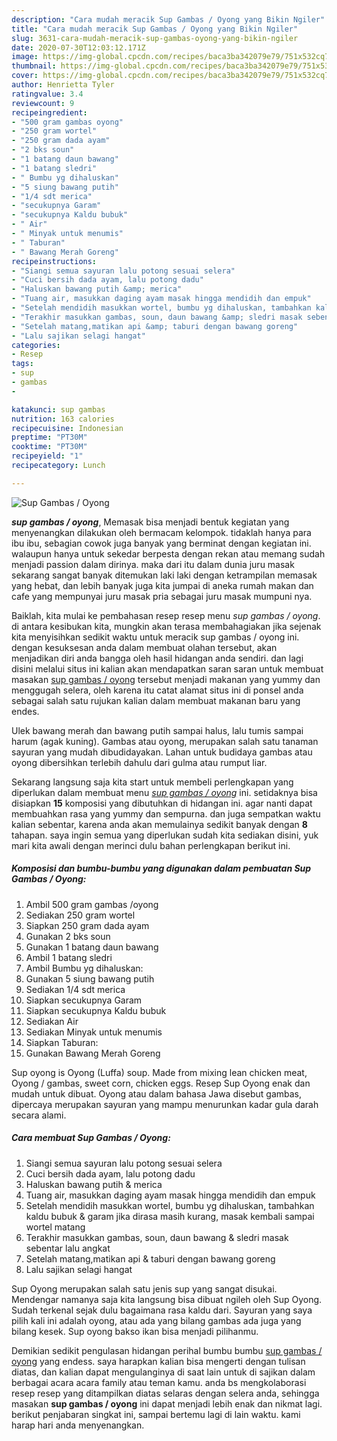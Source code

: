 ```yaml
---
description: "Cara mudah meracik Sup Gambas / Oyong yang Bikin Ngiler"
title: "Cara mudah meracik Sup Gambas / Oyong yang Bikin Ngiler"
slug: 3631-cara-mudah-meracik-sup-gambas-oyong-yang-bikin-ngiler
date: 2020-07-30T12:03:12.171Z
image: https://img-global.cpcdn.com/recipes/baca3ba342079e79/751x532cq70/sup-gambas-oyong-foto-resep-utama.jpg
thumbnail: https://img-global.cpcdn.com/recipes/baca3ba342079e79/751x532cq70/sup-gambas-oyong-foto-resep-utama.jpg
cover: https://img-global.cpcdn.com/recipes/baca3ba342079e79/751x532cq70/sup-gambas-oyong-foto-resep-utama.jpg
author: Henrietta Tyler
ratingvalue: 3.4
reviewcount: 9
recipeingredient:
- "500 gram gambas oyong"
- "250 gram wortel"
- "250 gram dada ayam"
- "2 bks soun"
- "1 batang daun bawang"
- "1 batang sledri"
- " Bumbu yg dihaluskan"
- "5 siung bawang putih"
- "1/4 sdt merica"
- "secukupnya Garam"
- "secukupnya Kaldu bubuk"
- " Air"
- " Minyak untuk menumis"
- " Taburan"
- " Bawang Merah Goreng"
recipeinstructions:
- "Siangi semua sayuran lalu potong sesuai selera"
- "Cuci bersih dada ayam, lalu potong dadu"
- "Haluskan bawang putih &amp; merica"
- "Tuang air, masukkan daging ayam masak hingga mendidih dan empuk"
- "Setelah mendidih masukkan wortel, bumbu yg dihaluskan, tambahkan kaldu bubuk &amp; garam jika dirasa masih kurang, masak kembali sampai wortel matang"
- "Terakhir masukkan gambas, soun, daun bawang &amp; sledri masak sebentar lalu angkat"
- "Setelah matang,matikan api &amp; taburi dengan bawang goreng"
- "Lalu sajikan selagi hangat"
categories:
- Resep
tags:
- sup
- gambas
- 

katakunci: sup gambas  
nutrition: 163 calories
recipecuisine: Indonesian
preptime: "PT30M"
cooktime: "PT30M"
recipeyield: "1"
recipecategory: Lunch

---
```



![Sup Gambas / Oyong](https://img-global.cpcdn.com/recipes/baca3ba342079e79/751x532cq70/sup-gambas-oyong-foto-resep-utama.jpg)

<b><i>sup gambas / oyong</i></b>, Memasak bisa menjadi bentuk kegiatan yang menyenangkan dilakukan oleh bermacam kelompok. tidaklah hanya para ibu ibu, sebagian cowok juga banyak yang berminat dengan kegiatan ini. walaupun hanya untuk sekedar berpesta dengan rekan atau memang sudah menjadi passion dalam dirinya. maka dari itu dalam dunia juru masak sekarang sangat banyak ditemukan laki laki dengan ketrampilan memasak yang hebat, dan lebih banyak juga kita jumpai di aneka rumah makan dan cafe yang mempunyai juru masak pria sebagai juru masak mumpuni nya.

Baiklah, kita mulai ke pembahasan resep resep menu <i>sup gambas / oyong</i>. di antara kesibukan kita, mungkin akan terasa membahagiakan jika sejenak kita menyisihkan sedikit waktu untuk meracik sup gambas / oyong ini. dengan kesuksesan anda dalam membuat olahan tersebut, akan menjadikan diri anda bangga oleh hasil hidangan anda sendiri. dan lagi disini melalui situs ini kalian akan mendapatkan saran saran untuk membuat masakan <u>sup gambas / oyong</u> tersebut menjadi makanan yang yummy dan menggugah selera, oleh karena itu catat alamat situs ini di ponsel anda sebagai salah satu rujukan kalian dalam membuat makanan baru yang endes.

Ulek bawang merah dan bawang putih sampai halus, lalu tumis sampai harum (agak kuning). Gambas atau oyong, merupakan salah satu tanaman sayuran yang mudah dibudidayakan. Lahan untuk budidaya gambas atau oyong dibersihkan terlebih dahulu dari gulma atau rumput liar.


Sekarang langsung saja kita start untuk membeli perlengkapan yang diperlukan dalam membuat menu <u><i>sup gambas / oyong</i></u> ini. setidaknya bisa disiapkan <b>15</b> komposisi yang dibutuhkan di hidangan ini. agar nanti dapat membuahkan rasa yang yummy dan sempurna. dan juga sempatkan waktu kalian sebentar, karena anda akan memulainya sedikit banyak dengan <b>8</b> tahapan. saya ingin semua yang diperlukan sudah kita sediakan disini, yuk mari kita awali dengan merinci dulu bahan perlengkapan berikut ini.

<!--inarticleads1-->

##### Komposisi dan bumbu-bumbu yang digunakan dalam pembuatan Sup Gambas / Oyong:

1. Ambil 500 gram gambas /oyong
1. Sediakan 250 gram wortel
1. Siapkan 250 gram dada ayam
1. Gunakan 2 bks soun
1. Gunakan 1 batang daun bawang
1. Ambil 1 batang sledri
1. Ambil  Bumbu yg dihaluskan:
1. Gunakan 5 siung bawang putih
1. Sediakan 1/4 sdt merica
1. Siapkan secukupnya Garam
1. Siapkan secukupnya Kaldu bubuk
1. Sediakan  Air
1. Sediakan  Minyak untuk menumis
1. Siapkan  Taburan:
1. Gunakan  Bawang Merah Goreng


Sup oyong is Oyong (Luffa) soup. Made from mixing lean chicken meat, Oyong / gambas, sweet corn, chicken eggs. Resep Sup Oyong enak dan mudah untuk dibuat. Oyong atau dalam bahasa Jawa disebut gambas, dipercaya merupakan sayuran yang mampu menurunkan kadar gula darah secara alami. 

<!--inarticleads2-->

##### Cara membuat Sup Gambas / Oyong:

1. Siangi semua sayuran lalu potong sesuai selera
1. Cuci bersih dada ayam, lalu potong dadu
1. Haluskan bawang putih &amp; merica
1. Tuang air, masukkan daging ayam masak hingga mendidih dan empuk
1. Setelah mendidih masukkan wortel, bumbu yg dihaluskan, tambahkan kaldu bubuk &amp; garam jika dirasa masih kurang, masak kembali sampai wortel matang
1. Terakhir masukkan gambas, soun, daun bawang &amp; sledri masak sebentar lalu angkat
1. Setelah matang,matikan api &amp; taburi dengan bawang goreng
1. Lalu sajikan selagi hangat


Sup Oyong merupakan salah satu jenis sup yang sangat disukai. Mendengar namanya saja kita langsung bisa dibuat ngileh oleh Sup Oyong. Sudah terkenal sejak dulu bagaimana rasa kaldu dari. Sayuran yang saya pilih kali ini adalah oyong, atau ada yang bilang gambas ada juga yang bilang kesek. Sup oyong bakso ikan bisa menjadi pilihanmu. 

Demikian sedikit pengulasan hidangan perihal bumbu bumbu <u>sup gambas / oyong</u> yang endess. saya harapkan kalian bisa mengerti dengan tulisan diatas, dan kalian dapat mengulanginya di saat lain untuk di sajikan dalam berbagai acara acara family atau teman kamu. anda bs mengkolaborasi resep resep yang ditampilkan diatas selaras dengan selera anda, sehingga masakan <b>sup gambas / oyong</b> ini dapat menjadi lebih enak dan nikmat lagi. berikut penjabaran singkat ini, sampai bertemu lagi di lain waktu. kami harap hari anda menyenangkan.
